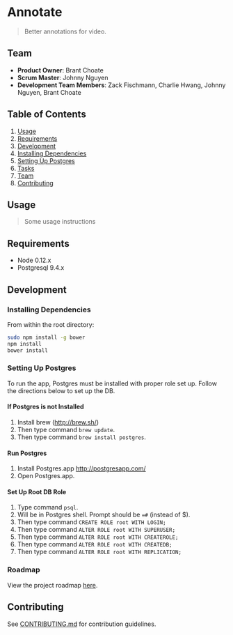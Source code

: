 # Annotate

> Better annotations for video.

## Team

  - __Product Owner__: Brant Choate
  - __Scrum Master__: Johnny Nguyen
  - __Development Team Members__: Zack Fischmann, Charlie Hwang, Johnny Nguyen, Brant Choate

## Table of Contents

1. [Usage](#Usage)
1. [Requirements](#requirements)
1. [Development](#development)
  1. [Installing Dependencies](#installing-dependencies)
  1. [Setting Up Postgres](#setting-up-postgres)
  1. [Tasks](#tasks)
1. [Team](#team)
1. [Contributing](#contributing)

## Usage

> Some usage instructions

## Requirements

- Node 0.12.x
- Postgresql 9.4.x

## Development

### Installing Dependencies

From within the root directory:

```sh
sudo npm install -g bower
npm install
bower install
```

### Setting Up Postgres ###
To run the app, Postgres must be installed with proper role set up. Follow the directions below to set up the DB.

#### If Postgres is not Installed ####
1. Install brew (http://brew.sh/)
2. Then type command `brew update`.
3. Then type command `brew install postgres`.

#### Run Postgres ####
1. Install Postgres.app http://postgresapp.com/
2. Open Postgres.app.

#### Set Up Root DB Role ####
1. Type command `psql`.
2. Will be in Postgres shell. Prompt should be `=#` (instead of $).
3. Then type command `CREATE ROLE root WITH LOGIN;`
4. Then type command `ALTER ROLE root WITH SUPERUSER;`
5. Then type command `ALTER ROLE root WITH CREATEROLE;`
6. Then type command `ALTER ROLE root WITH CREATEDB;`
7. Then type command `ALTER ROLE root WITH REPLICATION;`

### Roadmap

View the project roadmap [here](https://github.com/Isolated-Ocelot/annotate/issues).

## Contributing

See [CONTRIBUTING.md](https://github.com/unexpected-lion/ourglass/blob/master/contributing.md) for contribution guidelines.
